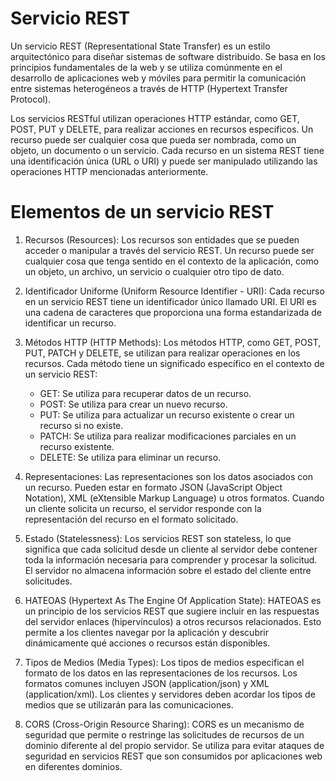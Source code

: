 # Servicio REST

Un servicio REST (Representational State Transfer) es un estilo arquitectónico para diseñar sistemas de software distribuido. Se basa en los principios fundamentales de la web y se utiliza comúnmente en el desarrollo de aplicaciones web y móviles para permitir la comunicación entre sistemas heterogéneos a través de HTTP (Hypertext Transfer Protocol).

Los servicios RESTful utilizan operaciones HTTP estándar, como GET, POST, PUT y DELETE, para realizar acciones en recursos específicos. Un recurso puede ser cualquier cosa que pueda ser nombrada, como un objeto, un documento o un servicio. Cada recurso en un sistema REST tiene una identificación única (URL o URI) y puede ser manipulado utilizando las operaciones HTTP mencionadas anteriormente.

# Elementos de un servicio REST

1. Recursos (Resources): Los recursos son entidades que se pueden acceder o manipular a través del servicio REST. Un recurso puede ser cualquier cosa que tenga sentido en el contexto de la aplicación, como un objeto, un archivo, un servicio o cualquier otro tipo de dato.

2. Identificador Uniforme (Uniform Resource Identifier - URI): Cada recurso en un servicio REST tiene un identificador único llamado URI. El URI es una cadena de caracteres que proporciona una forma estandarizada de identificar un recurso.

3. Métodos HTTP (HTTP Methods): Los métodos HTTP, como GET, POST, PUT, PATCH y DELETE, se utilizan para realizar operaciones en los recursos. Cada método tiene un significado específico en el contexto de un servicio REST:
   - GET: Se utiliza para recuperar datos de un recurso.
   - POST: Se utiliza para crear un nuevo recurso.
   - PUT: Se utiliza para actualizar un recurso existente o crear un recurso si no existe.
   - PATCH: Se utiliza para realizar modificaciones parciales en un recurso existente.
   - DELETE: Se utiliza para eliminar un recurso.

4. Representaciones: Las representaciones son los datos asociados con un recurso. Pueden estar en formato JSON (JavaScript Object Notation), XML (eXtensible Markup Language) u otros formatos. Cuando un cliente solicita un recurso, el servidor responde con la representación del recurso en el formato solicitado.

5. Estado (Statelessness): Los servicios REST son stateless, lo que significa que cada solicitud desde un cliente al servidor debe contener toda la información necesaria para comprender y procesar la solicitud. El servidor no almacena información sobre el estado del cliente entre solicitudes.

6. HATEOAS (Hypertext As The Engine Of Application State): HATEOAS es un principio de los servicios REST que sugiere incluir en las respuestas del servidor enlaces (hipervínculos) a otros recursos relacionados. Esto permite a los clientes navegar por la aplicación y descubrir dinámicamente qué acciones o recursos están disponibles.

7. Tipos de Medios (Media Types): Los tipos de medios especifican el formato de los datos en las representaciones de los recursos. Los formatos comunes incluyen JSON (application/json) y XML (application/xml). Los clientes y servidores deben acordar los tipos de medios que se utilizarán para las comunicaciones.

8. CORS (Cross-Origin Resource Sharing): CORS es un mecanismo de seguridad que permite o restringe las solicitudes de recursos de un dominio diferente al del propio servidor. Se utiliza para evitar ataques de seguridad en servicios REST que son consumidos por aplicaciones web en diferentes dominios.
